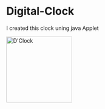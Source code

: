 # Digital-Clock
I created this clock uning java Applet

<img width="173" alt="D'Clock" src="https://user-images.githubusercontent.com/90245688/140641252-bd653018-3afc-49cc-ae8d-49f5b3f08f06.PNG">

